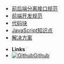 - [前后端分离接口规范](/modules/api-standard/index)
- [前端开发规范](/modules/team-standard/index)
- [代码块](/modules/code-chunk/index)
- [JavaScript知识点](/modules/js-dot/index)
- [解决方案](/modules/solution/index)
<!-- - [算法篇](/modules/arithmetic/index) -->



- **Links**
- [![Github](https://icongram.jgog.in/simple/github.svg?color=808080&size=16)Github](https://github.com/loycoder)

